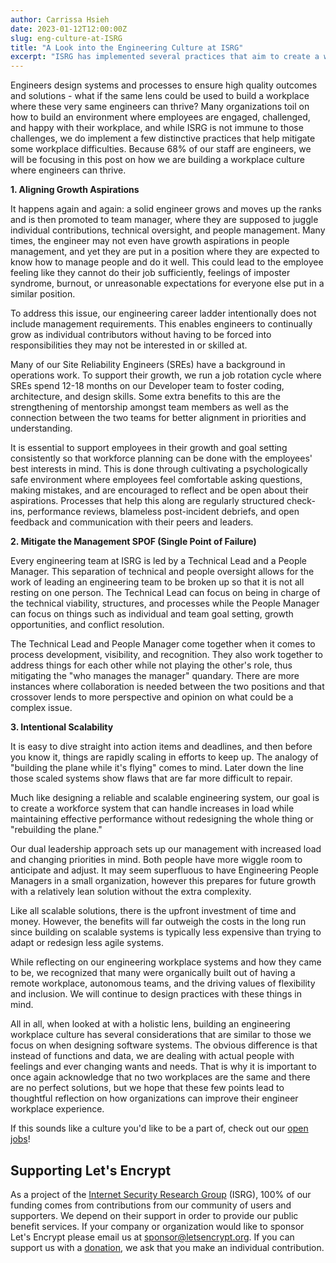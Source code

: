 ```yaml
---
author: Carrissa Hsieh
date: 2023-01-12T12:00:00Z
slug: eng-culture-at-ISRG
title: "A Look into the Engineering Culture at ISRG"
excerpt: "ISRG has implemented several practices that aim to create a workplace where engineers can thrive."
---
```


Engineers design systems and processes to ensure high quality outcomes and solutions - what if the same lens could be used to build a workplace where these very same engineers can thrive? Many organizations toil on how to build an environment where employees are engaged, challenged, and happy with their workplace, and while ISRG is not immune to those challenges, we do implement a few distinctive practices that help mitigate some workplace difficulties. Because 68% of our staff are engineers, we will be focusing in this post on how we are building a workplace culture where engineers can thrive.

**1. Aligning Growth Aspirations**

It happens again and again: a solid engineer grows and moves up the ranks and is then promoted to team manager, where they are supposed to juggle individual contributions, technical oversight, and people management. Many times, the engineer may not even have growth aspirations in people management, and yet they are put in a position where they are expected to know how to manage people and do it well. This could lead to the employee feeling like they cannot do their job sufficiently, feelings of imposter syndrome, burnout, or unreasonable expectations for everyone else put in a similar position.

To address this issue, our engineering career ladder intentionally does not include management requirements. This enables engineers to continually grow as individual contributors without having to be forced into responsibilities they may not be interested in or skilled at.

Many of our Site Reliability Engineers (SREs) have a background in operations work. To support their growth, we run a job rotation cycle where SREs spend 12-18 months on our Developer team to foster coding, architecture, and design skills. Some extra benefits to this are the strengthening of mentorship amongst team members as well as the connection between the two teams for better alignment in priorities and understanding.

It is essential to support employees in their growth and goal setting consistently so that workforce planning can be done with the employees' best interests in mind. This is done through cultivating a psychologically safe environment where employees feel comfortable asking questions, making mistakes, and are encouraged to reflect and be open about their aspirations. Processes that help this along are regularly structured check-ins, performance reviews, blameless post-incident debriefs, and open feedback and communication with their peers and leaders.

**2. Mitigate the Management SPOF (Single Point of Failure)**

Every engineering team at ISRG is led by a Technical Lead and a People Manager. This separation of technical and people oversight allows for the work of leading an engineering team to be broken up so that it is not all resting on one person. The Technical Lead can focus on being in charge of the technical viability, structures, and processes while the People Manager can focus on things such as individual and team goal setting, growth opportunities, and conflict resolution.

The Technical Lead and People Manager come together when it comes to process development, visibility, and recognition. They also work together to address things for each other while not playing the other's role, thus mitigating the "who manages the manager" quandary. There are more instances where collaboration is needed between the two positions and that crossover lends to more perspective and opinion on what could be a complex issue.

**3. Intentional Scalability**

It is easy to dive straight into action items and deadlines, and then before you know it, things are rapidly scaling in efforts to keep up. The analogy of "building the plane while it's flying" comes to mind. Later down the line those scaled systems show flaws that are far more difficult to repair.

Much like designing a reliable and scalable engineering system, our goal is to create a workforce system that can handle increases in load while maintaining effective performance without redesigning the whole thing or "rebuilding the plane."

Our dual leadership approach sets up our management with increased load and changing priorities in mind. Both people have more wiggle room to anticipate and adjust. It may seem superfluous to have Engineering People Managers in a small organization, however this prepares for future growth with a relatively lean solution without the extra complexity.

Like all scalable solutions, there is the upfront investment of time and money. However, the benefits will far outweigh the costs in the long run since building on scalable systems is typically less expensive than trying to adapt or redesign less agile systems.

While reflecting on our engineering workplace systems and how they came to be, we recognized that many were organically built out of having a remote workplace, autonomous teams, and the driving values of flexibility and inclusion. We will continue to design practices with these things in mind.

All in all, when looked at with a holistic lens, building an engineering workplace culture has several considerations that are similar to those we focus on when designing software systems. The obvious difference is that instead of functions and data, we are dealing with actual people with feelings and ever changing wants and needs. That is why it is important to once again acknowledge that no two workplaces are the same and there are no perfect solutions, but we hope that these few points lead to thoughtful reflection on how organizations can improve their engineer workplace experience.

If this sounds like a culture you'd like to be a part of, check out our [open jobs](https://www.abetterinternet.org/careers/)!

## Supporting Let's Encrypt

As a project of the [Internet Security Research Group](https://abetterinternet.org/) (ISRG), 100% of our funding comes from contributions from our community of users and supporters. We depend on their support in order to provide our public benefit services. If your company or organization would like to sponsor Let's Encrypt please email us at sponsor@letsencrypt.org. If you can support us with a [donation](https://letsencrypt.org/donate/), we ask that you make an individual contribution.
